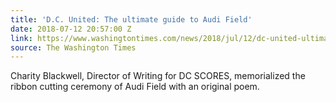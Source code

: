 ```yaml
---
title: 'D.C. United: The ultimate guide to Audi Field'
date: 2018-07-12 20:57:00 Z
link: https://www.washingtontimes.com/news/2018/jul/12/dc-united-ultimate-guide-audi-field/
source: The Washington Times
---
```


Charity Blackwell, Director of Writing for DC SCORES, memorialized the ribbon cutting ceremony of Audi Field with an original poem.